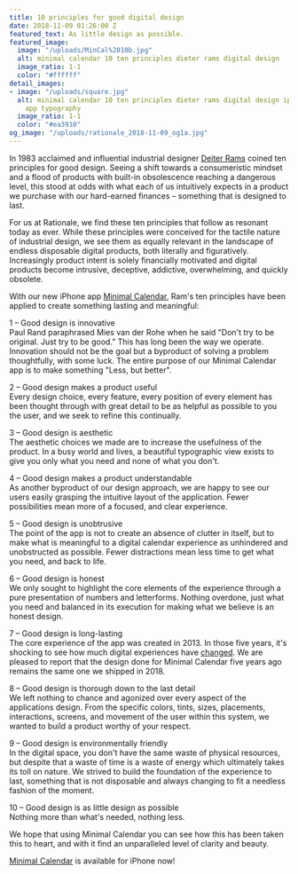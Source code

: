 ```yaml
---
title: 10 principles for good digital design
date: 2018-11-09 01:26:00 Z
featured_text: As little design as possible.
featured_image:
  image: "/uploads/MinCal%2010b.jpg"
  alt: minimal calendar 10 ten principles dieter rams digital design
  image_ratio: 1-1
  color: "#ffffff"
detail_images:
- image: "/uploads/square.jpg"
  alt: minimal calendar 10 ten principles dieter rams digital design iphone calendar
    app typography
  image_ratio: 1-1
  color: "#ea3910"
og_image: "/uploads/rationale_2018-11-09_og1a.jpg"
---
```


In 1983 acclaimed and influential industrial designer [Deiter Rams](https://en.wikipedia.org/wiki/Dieter_Rams) coined ten principles for good design. Seeing a shift towards a consumeristic mindset and a flood of products with built-in obsolescence reaching a dangerous level, this stood at odds with what each of us intuitively expects in a product we purchase with our hard-earned finances – something that is designed to last. 

For us at Rationale, we find these ten principles that follow as resonant today as ever. While these principles were conceived for the tactile nature of industrial design, we see them as equally relevant in the landscape of endless disposable digital products, both literally and figuratively. Increasingly product intent is solely financially motivated and digital products become intrusive, deceptive, addictive, overwhelming, and quickly obsolete.

With our new iPhone app [Minimal Calendar](http://minimalcalendar.com), Ram's ten principles have been applied to create something lasting and meaningful:

1 – Good design is innovative<br>
Paul Rand paraphrased Mies van der Rohe when he said "Don't try to be original. Just try to be good.” This has long been the way we operate. Innovation should not be the goal but a byproduct of solving a problem thoughtfully, with some luck. The entire purpose of our Minimal Calendar app is to make something "Less, but better". 


2 – Good design makes a product useful<br>
Every design choice, every feature, every position of every element has been thought through with great detail to be as helpful as possible to you the user, and we seek to refine this continually. 

3 – Good design is aesthetic<br>
The aesthetic choices we made are to increase the usefulness of the product. In a busy world and lives, a beautiful typographic view exists to give you only what you need and none of what you don't.

4 – Good design makes a product understandable<br>
As another byproduct of our design approach, we are happy to see our users easily grasping the intuitive layout of the application. Fewer possibilities mean more of a focused, and clear experience. 

5 – Good design is unobtrusive<br>
The point of the app is not to create an absence of clutter in itself, but to make what is meaningful to a digital calendar experience as unhindered and unobstructed as possible. Fewer distractions mean less time to get what you need, and back to life.

6 – Good design is honest<br>
We only sought to highlight the core elements of the experience through a pure presentation of numbers and letterforms. Nothing overdone, just what you need and balanced in its execution for making what we believe is an honest design. 

7 – Good design is long-lasting<br>
The core experience of the app was created in 2013. In those five years, it's shocking to see how much digital experiences have [changed](https://rationale-design.com/articles/timeless-design-for-temporary-screens/). We are pleased to report that the design done for Minimal Calendar five years ago remains the same one we shipped in 2018. 

8 – Good design is thorough down to the last detail<br>
We left nothing to chance and agonized over every aspect of the applications design. From the specific colors, tints, sizes, placements, interactions, screens, and movement of the user within this system, we wanted to build a product worthy of your respect. 

9 – Good design is environmentally friendly<br>
In the digital space, you don't have the same waste of physical resources, but despite that a waste of time is a waste of energy which ultimately takes its toll on nature. We strived to build the foundation of the experience to last, something that is not disposable and always changing to fit a needless fashion of the moment. 

10 – Good design is as little design as possible<br>
Nothing more than what's needed, nothing less.

We hope that using Minimal Calendar you can see how this has been taken this to heart, and with it find an unparalleled level of clarity and beauty. 

[Minimal Calendar](http://minimalcalendar.com) is available for iPhone now! 